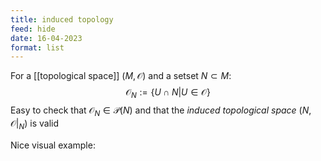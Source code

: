 ```yaml
---
title: induced topology
feed: hide
date: 16-04-2023
format: list
---
```



For a [[topological space]] $(M, \mathcal O)$ and a setset $N\subset M$:$$\mathcal O_N := \{U \cap N|U \in\mathcal O\}$$
Easy to check that $\mathcal O_N \in \mathcal P(N)$ and that the *induced topological space* $(N, \mathcal O|_N)$ is valid

Nice visual example: